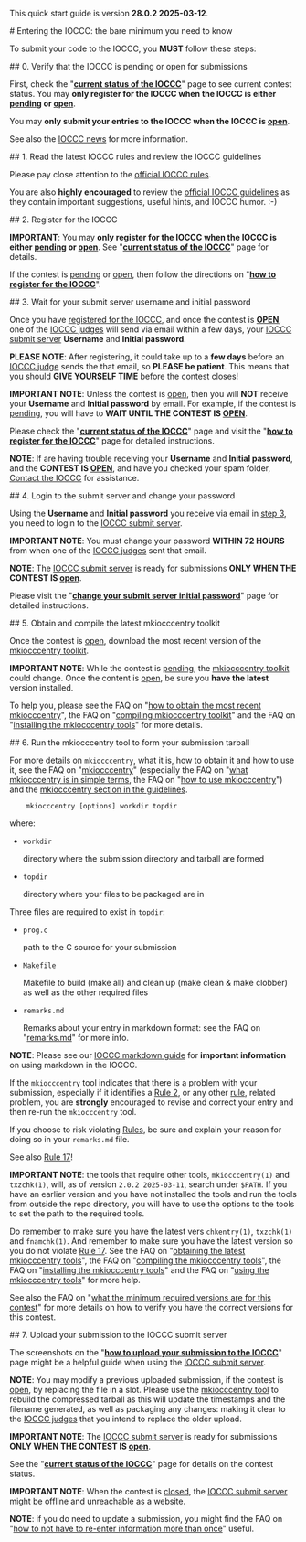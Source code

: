 This quick start guide is version **28.0.2 2025-03-12**.

<div id="enter_questions">
<div id="enter">
# Entering the IOCCC: the bare minimum you need to know
</div>
</div>

To submit your code to the IOCCC, you **MUST** follow these steps:


<div id="step_0">
## 0. Verify that the IOCCC is pending or open for submissions
</div>

First, check the "**[current status of the IOCCC](status.html)**" page to see current contest status.
You may **only register for the IOCCC when the IOCCC is either [pending](faq.html#pending)
or [open](faq.html#open)**.

You may **only submit your entries to the IOCCC when the IOCCC is [open](faq.html#open)**.

See also the [IOCCC news](news.html#news) for more information.


<div id="step_1">
## 1. Read the latest IOCCC rules and review the IOCCC guidelines
</div>

Please pay close attention to the [official IOCCC rules](next/rules.html).

You are also **highly encouraged** to review the
[official IOCCC guidelines](next/guidelines.html) as they contain important
suggestions, useful hints, and IOCCC humor.  :-)


<div id="step_2">
<div id="register">
## 2. Register for the IOCCC
</div>
</div>

**IMPORTANT**: You may **only register for the IOCCC when the IOCCC is either [pending](faq.html#pending)
or [open](faq.html#open)**.  See "**[current status of the IOCCC](status.html)**" page for details.

If the contest is [pending](faq.html#pending) or [open](faq.html#open),
then follow the directions on "**[how to register for the IOCCC](next/register.html)**".


<div id="step_3">
## 3. Wait for your submit server username and initial password
</div>

Once you have [registered for the IOCCC](next/register.html),
and once the contest is **[OPEN](faq.html#open)**, one of the
[IOCCC judges](judges.html) will send via email within a few days,
your [IOCCC submit server](https://submit.ioccc.org) **Username** and
**Initial password**.

**PLEASE NOTE**: After registering, it could take up to a **few days**
before an [IOCCC judge](judges.html) sends the that email, so **PLEASE
be patient**. This means that you should **GIVE YOURSELF TIME** before the
contest closes!

**IMPORTANT NOTE**: Unless the contest is [open](faq.html#open),
then you will **NOT** receive your **Username** and **Initial password**
by email.  For example, if the contest is [pending](faq.html#pending),
you will have to **WAIT UNTIL THE CONTEST IS [OPEN](faq.html#open)**.

Please check the "**[current status of the IOCCC](status.html)**" page and
visit the "**[how to register for the IOCCC](next/register.html)**" page for detailed instructions.

**NOTE**: If are having trouble receiving your **Username** and **Initial
password**, and the **CONTEST IS [OPEN](faq.html#open)**, and
have you checked your spam folder, [Contact the IOCCC](contact.html)
for assistance.


<div id="step_4">
## 4. Login to the submit server and change your password
</div>

Using the **Username** and **Initial password** you receive via email in
[step 3](#step_3), you need to login to the [IOCCC submit server](https://submit.ioccc.org).

**IMPORTANT NOTE**: You must change your password **WITHIN 72 HOURS**
from when one of the [IOCCC judges](judges.html) sent that email.

**NOTE**: The [IOCCC submit server](https://submit.ioccc.org)
is ready for submissions **ONLY WHEN THE CONTEST IS [open](faq.html#open)**.

Please visit the "**[change your submit server initial password](next/pw-change.html)**" page for detailed instructions.


<div id="step_5">
## 5. Obtain and compile the latest mkiocccentry toolkit
</div>

Once the contest is [open](faq.html#open), download the most recent
version of the [mkiocccentry toolkit](https://github.com/ioccc-src/mkiocccentry).

**IMPORTANT NOTE**: While the contest is [pending](faq.html#pending),
the [mkiocccentry toolkit](https://github.com/ioccc-src/mkiocccentry)
could change.  Once the content is [open](faq.html#open), be sure
you **have the latest** version installed.

To help you, please see the
FAQ on "[how to obtain the most recent mkiocccentry](faq.html#obtaining_mkiocccentry)",
the
FAQ on "[compiling mkiocccentry toolkit](faq.html#compiling_mkiocccentry)"
and the
FAQ on "[installing the mkiocccentry tools](faq.html#install)"
for more details.


<div id="step_6">
## 6. Run the mkiocccentry tool to form your submission tarball
</div>

For more details on `mkiocccentry`, what it is, how to obtain it and how to use
it, see the
FAQ on "[mkiocccentry](#mkiocccentry)"
(especially the
FAQ on "[what mkiocccentry is in simple terms](#about_mkiocccentry),
the
FAQ on "[how to use mkiocccentry](#using_mkiocccentry)")
and the [mkiocccentry section in the
guidelines](next/guidelines.html#mkiocccentry).


``` <!---sh-->
    mkiocccentry [options] workdir topdir
```

where:

* `workdir`

    directory where the submission directory and tarball are formed

* `topdir`

    directory where your files to be packaged are in

Three files are required to exist in `topdir`:

* `prog.c`

    path to the C source for your submission

* `Makefile`

    Makefile to build (make all) and clean up (make clean & make clobber) as well
    as the other required files

* `remarks.md`

    Remarks about your entry in markdown format: see the
    FAQ on "[remarks.md](faq.html#remarks_md)"
    for more info.

**NOTE**: Please see our [IOCCC markdown guide](markdown.html) for **important information** on using markdown in the IOCCC.

If the `mkiocccentry` tool indicates that there is a problem with your
submission, especially if it identifies a [Rule 2](next/rules.html#rule2), or
any other [rule](next/rules.html), related problem, you are **strongly** encouraged to revise and
correct your entry and then re-run the `mkiocccentry` tool.

If you choose to risk violating [Rules](next/rules.html), be sure and explain your reason
for doing so in your `remarks.md` file.

See also [Rule 17](next/rules.html#rule17)!

**IMPORTANT NOTE**: the tools that require other tools, `mkiocccentry(1)` and
`txzchk(1)`, will, as of version `2.0.2 2025-03-11`, search under `$PATH`. If
you have an earlier version and you have not installed the tools and run the
tools from outside the repo directory, you will have to use the options to the
tools to set the path to the required tools.

Do remember to make sure you have the latest vers
`chkentry(1)`, `txzchk(1)` and `fnamchk(1)`. And remember to make sure you have
the latest version so you do not violate [Rule 17](next/rules.html#rule17).
See the
FAQ on "[obtaining the latest mkiocccentry tools](faq.html#obtaining_mkiocccentry)",
the
FAQ on "[compiling the mkiocccentry tools](faq.html#compiling_mkiocccentry)",
the
FAQ on "[installing the mkiocccentry tools](faq.html#installing)"
and the
FAQ on "[using the mkiocccentry tools](faq.html#using_mkiocccentry)"
for more help.

See also the
FAQ on "[what the minimum required versions are for this
contest](faq.html#minimum_versions)"
for more details on how to verify you have the correct versions for this
contest.

<div id="step_7">
<div id="submit">
## 7. Upload your submission to the IOCCC submit server
</div>
</div>

The screenshots on the "**[how to upload your submission to the IOCCC](next/submit.html)**" page
might be a helpful guide when using the [IOCCC submit server](https://submit.ioccc.org).

**NOTE**: You may modify a previous uploaded submission, if the contest is
[open](faq.html#open), by replacing the file in a slot.  Please use the
[mkiocccentry tool](#mkiocccentry) to rebuild the compressed tarball as
this will update the timestamps and the filename generated, as well as packaging
any changes: making it clear to the [IOCCC judges](judges.html) that you intend
to replace the older upload.

**IMPORTANT NOTE**: The [IOCCC submit server](https://submit.ioccc.org)
is ready for submissions
**ONLY WHEN THE CONTEST IS [open](faq.html#open)**.

See the "**[current status of the IOCCC](status.html)**" page for details on the contest status.

**IMPORTANT NOTE**: When the contest is [closed](faq.html#closed), the
[IOCCC submit server](https://submit.ioccc.org)
might be offline and unreachable as a website.

**NOTE**: if you do need to update a submission, you might find the
FAQ on "[how to not have to re-enter information more than once](#answers_file)"
useful.
